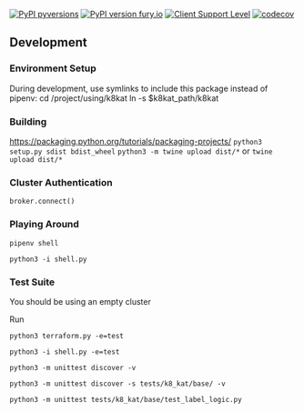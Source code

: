 
[![PyPI pyversions](https://img.shields.io/pypi/pyversions/k8kat.svg)](https://pypi.python.org/pypi/k8kat/)
[![PyPI version fury.io](https://badge.fury.io/py/k8kat.svg)](https://pypi.org/project/k8kat/)
[![Client Support Level](https://img.shields.io/badge/kubernetes%20client-alpha-green.svg?style=plastic&colorA=306CE8)](/contributors/design-proposals/api-machinery/csi-new-client-library-procedure.md#client-support-level)
[![codecov](https://codecov.io/gh/nectar-cs/k8kat/branch/master/graph/badge.svg)](https://codecov.io/gh/nectar-cs/k8kat)

## Development

### Environment Setup

During development, use symlinks to include this package instead of pipenv:
cd /project/using/k8kat
ln -s $k8kat_path/k8kat

### Building

https://packaging.python.org/tutorials/packaging-projects/
`python3 setup.py sdist bdist_wheel`
`python3 -m twine upload dist/*`
or 
`twine upload dist/*`

### Cluster Authentication

`broker.connect()`

### Playing Around

`pipenv shell`

`python3 -i shell.py`

### Test Suite
You should be using an empty cluster

Run 

`python3 terraform.py -e=test`

`python3 -i shell.py -e=test`

`python3 -m unittest discover -v`

`python3 -m unittest discover -s tests/k8_kat/base/ -v`

`python3 -m unittest tests/k8_kat/base/test_label_logic.py`
